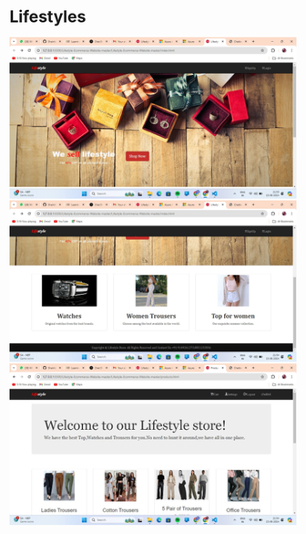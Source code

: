 # Lifestyles
![it is the landig page of our project](landingpage.jpg)
![it is the bottom section of our landing page](bottom.jpg)
![it is the second page of our project](2ndpage.jpg)
